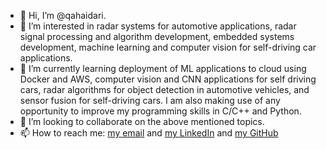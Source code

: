- 👋 Hi, I’m @qahaidari.
- 👀 I’m interested in radar systems for automotive applications, radar signal processing and algorithm development, embedded systems development, machine learning and computer vision for self-driving car applications.
- 🌱 I’m currently learning deployment of ML applications to cloud using Docker and AWS, computer vision and CNN applications for self driving cars, radar algorithms for object detection in automotive vehicles, and sensor fusion for self-driving cars. I am also making use of any opportunity to improve my programming skills in C/C++ and Python.
- 💞️ I’m looking to collaborate on the above mentioned topics.
- 📫 How to reach me: [my email](mailto:qasim.haidari2011@gmail.com) and [my LinkedIn](https://www.linkedin.com/in/qasim-haidari-48a71724/) and [my GitHub](https://github.com/qahaidari)  

<!---
qahaidari/qahaidari is a ✨ special ✨ repository because its `README.md` (this file) appears on your GitHub profile.
You can click the Preview link to take a look at your changes.
--->
